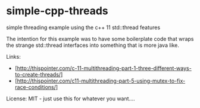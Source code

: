 # simple-cpp-threads
simple threading example using the c++ 11 std::thread features

The intention for this example was to have some boilerplate code that wraps the strange std::thread interfaces 
into something that is more java like.

Links:
- [http://thispointer.com/c-11-multithreading-part-1-three-different-ways-to-create-threads/]
- [http://thispointer.com/c11-multithreading-part-5-using-mutex-to-fix-race-conditions/]

License:
MIT - just use this for whatever you want....
